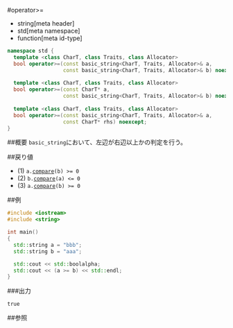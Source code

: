 #operator>=
* string[meta header]
* std[meta namespace]
* function[meta id-type]

```cpp
namespace std {
  template <class CharT, class Traits, class Allocator>
  bool operator>=(const basic_string<CharT, Traits, Allocator>& a,
                  const basic_string<CharT, Traits, Allocator>& b) noexcept; // (1)
  
  template <class CharT, class Traits, class Allocator>
  bool operator>=(const CharT* a,
                  const basic_string<CharT, Traits, Allocator>& b) noexcept; // (2)
  
  template <class CharT, class Traits, class Allocator>
  bool operator>=(const basic_string<CharT, Traits, Allocator>& a,
                  const CharT* rhs) noexcept;                                // (3)
}
```

##概要
`basic_string`において、左辺が右辺以上かの判定を行う。


##戻り値
- (1) `a.`[`compare`](compare.md)`(b) >= 0`
- (2) `b.`[`compare`](compare.md)`(a) <= 0`
- (3) `a.`[`compare`](compare.md)`(b) >= 0`


##例
```cpp
#include <iostream>
#include <string>

int main()
{
  std::string a = "bbb";
  std::string b = "aaa";

  std::cout << std::boolalpha;
  std::cout << (a >= b) << std::endl;
}
```

###出力
```
true
```

##参照
